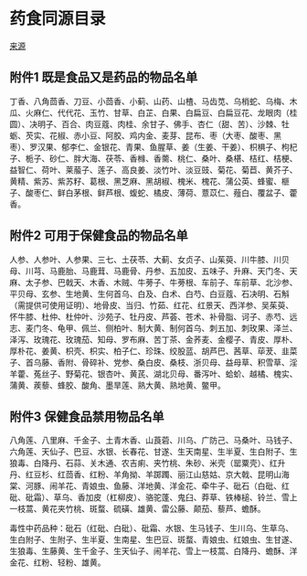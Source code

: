 # 药食同源目录

[来源](http://www.nhc.gov.cn/sps/s3593/200810/bc239ea3d226449b86379f645dfd881d.shtml)


## 附件1 既是食品又是药品的物品名单

丁香、八角茴香、刀豆、小茴香、小蓟、山药、山楂、马齿苋、乌梢蛇、乌梅、木瓜、火麻仁、代代花、玉竹、甘草、白芷、白果、白扁豆、白扁豆花、龙眼肉（桂圆）、决明子、百合、肉豆蔻、肉桂、余甘子、佛手、杏仁（甜、苦）、沙棘、牡蛎、芡实、花椒、赤小豆、阿胶、鸡内金、麦芽、昆布、枣（大枣、酸枣、黑枣）、罗汉果、郁李仁、金银花、青果、鱼腥草、姜（生姜、干姜）、枳椇子、枸杞子、栀子、砂仁、胖大海、茯苓、香橼、香薷、桃仁、桑叶、桑椹、桔红、桔梗、益智仁、荷叶、莱菔子、莲子、高良姜、淡竹叶、淡豆豉、菊花、菊苣、黄芥子、黄精、紫苏、紫苏籽、葛根、黑芝麻、黑胡椒、槐米、槐花、蒲公英、蜂蜜、榧子、酸枣仁、鲜白茅根、鲜芦根、蝮蛇、橘皮、薄荷、薏苡仁、薤白、覆盆子、藿香。

## 附件2 可用于保健食品的物品名单

人参、人参叶、人参果、三七、土茯苓、大蓟、女贞子、山茱萸、川牛膝、川贝母、川芎、马鹿胎、马鹿茸、马鹿骨、丹参、五加皮、五味子、升麻、天门冬、天麻、太子参、巴戟天、木香、木贼、牛蒡子、牛蒡根、车前子、车前草、北沙参、平贝母、玄参、生地黄、生何首乌、白及、白术、白芍、白豆蔻、石决明、石斛（需提供可使用证明）、地骨皮、当归、竹茹、红花、红景天、西洋参、吴茱萸、怀牛膝、杜仲、杜仲叶、沙苑子、牡丹皮、芦荟、苍术、补骨脂、诃子、赤芍、远志、麦门冬、龟甲、佩兰、侧柏叶、制大黄、制何首乌、刺五加、刺玫果、泽兰、泽泻、玫瑰花、玫瑰茄、知母、罗布麻、苦丁茶、金荞麦、金樱子、青皮、厚朴、厚朴花、姜黄、枳壳、枳实、柏子仁、珍珠、绞股蓝、胡芦巴、茜草、荜茇、韭菜子、首乌藤、香附、骨碎补、党参、桑白皮、桑枝、浙贝母、益母草、积雪草、淫羊藿、菟丝子、野菊花、银杏叶、黄芪、湖北贝母、番泻叶、蛤蚧、越橘、槐实、蒲黄、蒺藜、蜂胶、酸角、墨旱莲、熟大黄、熟地黄、鳖甲。

## 附件3 保健食品禁用物品名单

八角莲、八里麻、千金子、土青木香、山莨菪、川乌、广防己、马桑叶、马钱子、六角莲、天仙子、巴豆、水银、长春花、甘遂、生天南星、生半夏、生白附子、生狼毒、白降丹、石蒜、关木通、农吉痢、夹竹桃、朱砂、米壳（罂粟壳）、红升丹、红豆杉、红茴香、红粉、羊角拗、羊踯躅、丽江山慈姑、京大戟、昆明山海棠、河豚、闹羊花、青娘虫、鱼藤、洋地黄、洋金花、牵牛子、砒石（白砒、红砒、砒霜）、草乌、香加皮（杠柳皮）、骆驼蓬、鬼臼、莽草、铁棒槌、铃兰、雪上一枝蒿、黄花夹竹桃、斑蝥、硫磺、雄黄、雷公藤、颠茄、藜芦、蟾酥。


毒性中药品种：砒石（红砒、白砒）、砒霜、水银、生马钱子、生川乌、生草乌、生白附子、生附子、生半夏、生南星、生巴豆、斑蝥、青娘虫、红娘虫、生甘遂、生狼毒、生藤黄、生千金子、生天仙子、闹羊花、雪上一枝蒿、白降丹、蟾酥、洋金花、红粉、轻粉、雄黄。